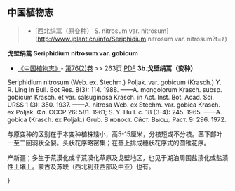 
## 中国植物志

> * [西北绢蒿（原变种）  S.  nitrosum var. nitrosum](http://www.iplant.cn/info/Seriphidium nitrosum var. nitrosum?t=z)


**戈壁绢蒿  Seriphidium nitrosum var. gobicum**

* [《中国植物志》](http://www.iplant.cn/frps)- [第76(2)卷](http://www.iplant.cn/frps/vol/76(2)) >> 263页 [PDF](http://www.iplant.cn/frps/pdf/76(2)/263.PDF)
**3b.戈壁绢蒿（变种）**

Seriphidium nitrosum (Web. ex. Stechm.) Poljak. var. gobicum (Krasch.) Y. R. Ling in Bull. Bot Res. 8(3): 114. 1988. ——A. mongolorum Krasch. subsp. gobicum Krasch. et var. salsuginosa Krasch. in Act. Inst. Bot. Acad. Sci. URSS 1 (3): 350. 1937. ——A. nitrosa Web. ex Stechm. var. gobica Krasch. ex Poljak. Фл. СССР 26: 581. 1961; S. Y. Hu l. c. 18 (3-4): 245. 1965. ——A. gobica (Krasch. ex Poljak.) Grub. В новост. Сйст. Высщ. Раст. 9: 296. 1972.

与原变种的区别在于本变种植株矮小，高5-15厘米，分枝短或不分枝。茎下部叶一至二回羽状全裂。头状花序略密集；在茎上排成穗状花序式的圆锥花序。

产新疆；多生于荒漠化或半荒漠化草原及戈壁地区，也见于湖泊周围盐渍化或盐渍性土壤上。蒙古及苏联（西北利亚西部及中亚）也有。

}